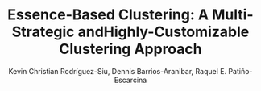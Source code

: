 ---
paperId: 30
author: Kevin Christian Rodríguez-Siu, Dennis Barrios-Aranibar, Raquel E. Patiño-Escarcina
publicationauthor: Rodríguez-Siu, K. C. et al.
title: "Essence-Based Clustering: A Multi-Strategic andHighly-Customizable Clustering Approach"
pdf: --
poster: --
alt: --
type: Poster
topic: Knowledge Representation and Reasoning
link: --
conference: neurips
year: 2018
tags: neurips-2018
location: Montreal, Canada
---